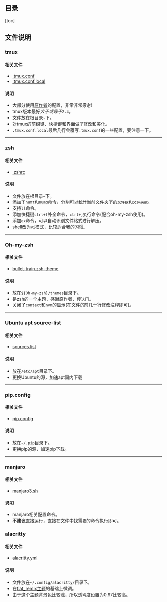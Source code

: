 ## 目录

[toc]

## 文件说明

### tmux

#### 相关文件

- [.tmux.conf](.tmux.conf)
- [.tmux.conf.local](.tmux.conf.local)

#### 说明

- 大部分使用[原作者](https://github.com/gpakosz/.tmux)的配置，非常非常感谢!
- tmux版本最好*大于或等于*`2.4`。
- 文件放在根目录`~`下。
- 对tmux的前缀键、快捷键和界面做了修改和美化。
- `.tmux.conf.local`最后几行会覆写`.tmux.conf`的一些配置，要注意一下。

---

### zsh

#### 相关文件

- [.zshrc](.zshrc)

#### 说明

- 文件放在根目录`~`下。
- 添加了`numf`和`numd`命令，分别可以统计当前文件夹下的`文件数`和`文件夹数`。
- 支持`ll`命令。
- 添加快捷键`ctrl+f`补全命令，`ctrl+j`执行命令(配合oh-my-zsh使用)。
- 添加`ex`命令，可以自动识别文件格式进行解压。
- shell改为`vi`模式，比较适合我的习惯。

---

### Oh-my-zsh

#### 相关文件

- [bullet-train.zsh-theme](bullet-train.zsh-theme)

#### 说明

- 放在`${Oh-my-zsh}/themes`目录下。
- 是zsh的一个主题，感谢原作者，[传送门](https://github.com/caiogondim/bullet-train.zsh)。
- 关闭了`context`和`nvm`的显示(在文件的前几十行修改注释即可)。

---

### Ubuntu apt source-list

#### 相关文件

- [sources.list](sources.list)

#### 说明

- 放在`/etc/apt`目录下。
- 更换Ubuntu的源，加速apt国内下载

---

### pip.config

#### 相关文件

- [pip.config](pip.config)

#### 说明

- 放在`~/.pip`目录下。
- 更换pip的源，加速pip下载。

---

### manjaro

#### 相关文件

- [manjaro3.sh](manjaro3.sh)

#### 说明

- manjaro相关配置命令。
- **不建议**直接运行，直接在文件中找需要的命令执行即可。

### alacritty

#### 相关文件

- [alacritty.yml](alacritty.yml)

#### 说明

- 文件放在`~/.config/alacritty/`目录下。
- 在[flat\_remix主题](https://github.com/eendroroy/alacritty-theme/blob/master/themes/flat_remix.yml)的基础上微调。
- 由于这个主题背景色比较浅，所以透明度设置为0.97比较高。

